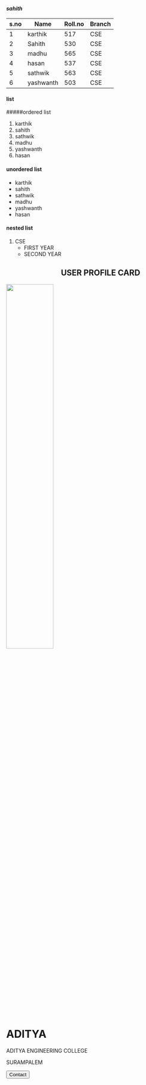 #### ***sahith*** 
|s.no|Name|Roll.no|Branch|
|----|----|-------|------|
|1|karthik|517|CSE|
|2|Sahith|530|CSE|
|3|madhu|565|CSE|
|4|hasan|537|CSE|
|5|sathwik|563|CSE|
|6|yashwanth|503|CSE|

#### list
#####ordered list
1. karthik
2. sahith
3. sathwik
4. madhu
5. yashwanth
6. hasan

#### unordered list
- karthik
- sahith
- sathwik
- madhu
- yashwanth
- hasan

#### nested list
1. CSE
    * FIRST YEAR
    * SECOND YEAR



<!DOCTYPE html>
<html>
<head>
<link rel="stylesheet" href="https://github.com/Vamsikarthik07/Vamsikarthik07/blob/main/aditya.jpg">
</head>
<body>
<h2 style="text-align:center">USER PROFILE CARD</h2>
<div class="card">
  <img src="https://github.com/Vamsikarthik07/Vamsikarthik07/blob/main/aditya.jpg" style="width:50%">
  <h1>ADITYA</h1>
  <p class="title">ADITYA ENGINEERING COLLEGE</p>
  <p>SURAMPALEM</p>
  <p><button>Contact</button></p>
</div>
</body>
</html>
